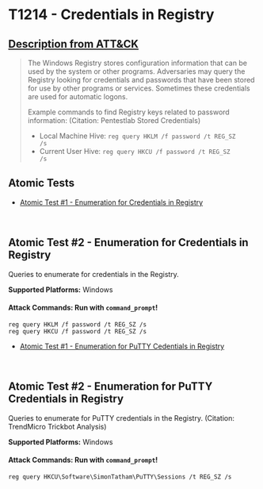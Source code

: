 # T1214 - Credentials in Registry
## [Description from ATT&CK](https://attack.mitre.org/wiki/Technique/T1214)
<blockquote>The Windows Registry stores configuration information that can be used by the system or other programs. Adversaries may query the Registry looking for credentials and passwords that have been stored for use by other programs or services. Sometimes these credentials are used for automatic logons.

Example commands to find Registry keys related to password information: (Citation: Pentestlab Stored Credentials)

* Local Machine Hive: <code>reg query HKLM /f password /t REG_SZ /s</code>
* Current User Hive: <code>reg query HKCU /f password /t REG_SZ /s</code></blockquote>

## Atomic Tests

- [Atomic Test #1 - Enumeration for Credentials in Registry](#atomic-test-1---enumeration-for-credentials-in-registry)


<br/>

## Atomic Test #2 - Enumeration for Credentials in Registry
Queries to enumerate for credentials in the Registry.

**Supported Platforms:** Windows



#### Attack Commands: Run with `command_prompt`! 
```
reg query HKLM /f password /t REG_SZ /s
reg query HKCU /f password /t REG_SZ /s
```

- [Atomic Test #1 - Enumeration for PuTTY Cedentials in Registry](#atomic-test-2---enumeration-for-credentials-in-registry)


<br/>

## Atomic Test #2 - Enumeration for PuTTY Credentials in Registry
Queries to enumerate for PuTTY credentials in the Registry. (Citation: TrendMicro Trickbot Analysis)

**Supported Platforms:** Windows



#### Attack Commands: Run with `command_prompt`! 
```
reg query HKCU\Software\SimonTatham\PuTTY\Sessions /t REG_SZ /s
```





<br/>
